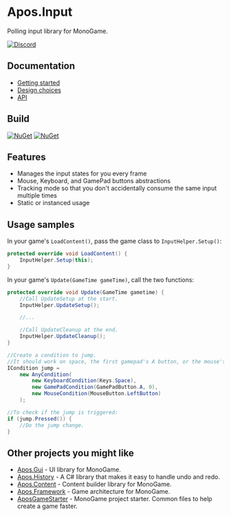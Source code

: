 # Apos.Input

Polling input library for MonoGame.

[![Discord](https://img.shields.io/discord/355231098122272778.svg)](https://discord.gg/MonoGame)

## Documentation

* [Getting started](https://apostolique.github.io/Apos.Input/getting-started/)
* [Design choices](https://apostolique.github.io/Apos.Input/design-choices/)
* [API](https://apostolique.github.io/Apos.Input/api/)

## Build

[![NuGet](https://img.shields.io/nuget/v/Apos.Input.svg)](https://www.nuget.org/packages/Apos.Input/) [![NuGet](https://img.shields.io/nuget/dt/Apos.Input.svg)](https://www.nuget.org/packages/Apos.Input/)

## Features

* Manages the input states for you every frame
* Mouse, Keyboard, and GamePad buttons abstractions
* Tracking mode so that you don't accidentally consume the same input multiple times
* Static or instanced usage

## Usage samples

In your game's `LoadContent()`, pass the game class to `InputHelper.Setup()`:

```csharp
protected override void LoadContent() {
    InputHelper.Setup(this);
}
```

In your game's `Update(GameTime gameTime)`, call the two functions:

```csharp
protected override void Update(GameTime gametime) {
    //Call UpdateSetup at the start.
    InputHelper.UpdateSetup();

    //...

    //Call UpdateCleanup at the end.
    InputHelper.UpdateCleanup();
}
```

```csharp
//Create a condition to jump.
//It should work on space, the first gamepad's A button, or the mouse's left button.
ICondition jump =
    new AnyCondition(
        new KeyboardCondition(Keys.Space),
        new GamePadCondition(GamePadButton.A, 0),
        new MouseCondition(MouseButton.LeftButton)
    );
```

```csharp
//To check if the jump is triggered:
if (jump.Pressed()) {
    //Do the jump change.
}
```

## Other projects you might like

* [Apos.Gui](https://github.com/Apostolique/Apos.Gui) - UI library for MonoGame.
* [Apos.History](https://github.com/Apostolique/Apos.History) - A C# library that makes it easy to handle undo and redo.
* [Apos.Content](https://github.com/Apostolique/Apos.Content) - Content builder library for MonoGame.
* [Apos.Framework](https://github.com/Apostolique/Apos.Framework) - Game architecture for MonoGame.
* [AposGameStarter](https://github.com/Apostolique/AposGameStarter) - MonoGame project starter. Common files to help create a game faster.
